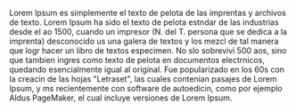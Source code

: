 Lorem Ipsum es simplemente el texto de pelota de las imprentas y 
archivos de texto. Lorem Ipsum ha sido el texto de pelota estndar de
las industrias desde el ao 1500, cuando un impresor (N. del T. persona 
 que se dedica a la imprenta) desconocido us una galera de textos y los
  mezcl de tal manera que logr hacer un libro de textos especimen. No 
  slo sobrevivi 500 aos, sino que tambien ingres como texto de pelota 
  en documentos electrnicos, quedando esencialmente igual al original. 
  Fue popularizado en los 60s con la creacin de las hojas "Letraset", 
  las cuales contenian pasajes de Lorem Ipsum, y ms recientemente con 
  software de autoedicin, como por ejemplo Aldus PageMaker, el cual 
  incluye versiones de Lorem Ipsum.
